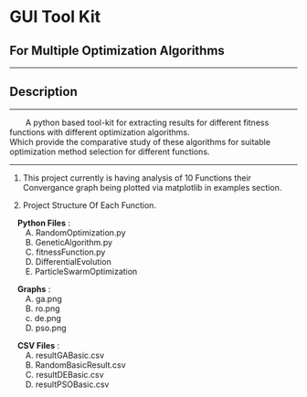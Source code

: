 # GUI Tool Kit  
## For Multiple Optimization Algorithms  
---
## Description  
---

&emsp;&emsp;A python based tool-kit for extracting results for different fitness functions with different optimization algorithms.  
Which provide the comparative study of these algorithms for suitable optimization method selection for different functions.  

---

1. This project currently is having analysis of 10 Functions their Convergance graph being plotted via matplotlib in examples section.  

2. Project Structure Of Each Function.  

&emsp;__Python Files__ :  
&emsp;&emsp;A. RandomOptimization.py  
&emsp;&emsp;B. GeneticAlgorithm.py  
&emsp;&emsp;C. fitnessFunction.py  
&emsp;&emsp;D. DifferentialEvolution  
&emsp;&emsp;E. ParticleSwarmOptimization  

&emsp;__Graphs__ :  
&emsp;&emsp;A. ga.png  
&emsp;&emsp;B. ro.png  
&emsp;&emsp;c. de.png  
&emsp;&emsp;D. pso.png  

&emsp;__CSV Files__ :  
&emsp;&emsp;A. resultGABasic.csv  
&emsp;&emsp;B. RandomBasicResult.csv  
&emsp;&emsp;C. resultDEBasic.csv  
&emsp;&emsp;D. resultPSOBasic.csv  
